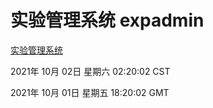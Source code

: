# 实验管理系统 expadmin
[实验管理系统](http://59.174.27.76:56808/expadmin-782313d2-e1b1-4ea7-932e-3a55e6a1a4d0/)

2021年 10月 02日 星期六 02:20:02 CST

2021年 10月 01日 星期五 18:20:02 GMT
